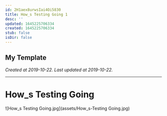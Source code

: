 ```yaml
---
id: 2H1aex8urwsIai4Oi5830
title: How_s Testing Going 1
desc: ''
updated: 1645225706334
created: 1645225706334
stub: false
isDir: false
---
```

My Template
---

_Created at 2019-10-22._
_Last updated at 2019-10-22._




---

# How_s Testing Going


![How_s Testing Going.jpg](assets/How_s-Testing Going.jpg)

